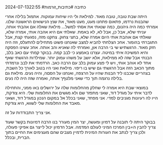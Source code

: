 2024-07-1322:55
#כתיבה 
#כתיבות_זורמות 

היתה שבת טובה, טובה מאוד.
למילאת ולי היו שיחות עמוקות. אתמול בלילה אחרי שהבנות נרדמו, פתאום פתחנו מעט, מעט מאוד, את שנץ הנישואים הראשונה שלנו. אמרתי כמה היה גיהנום, כמה שנאתי את אסתי למשל...
מילאת שאלה אם אהבתי אותה, עניתי שלא, אבל כן, אבל לא, לא באמת.
שאלתי אם היא אהבה אותי, אמרה שלא, שאלתי אם אוהבת אותי היום אמרה שלא, בחצי צחוק. צחקנו מזה, נפגעתי קצת, אבל התגברתי בהומור. אחכ הצלחתי להביא למצב שאנחנו פשוט מתחילים להתעלס, וזה היה חזק מאוד. הרגשתיש שי בי הרבה און, ואמרתי לה שאניא והב אותה. אחכ עשינו הפסקה והיא המשיכה איתי במיטה. עצרנו באמצע כי לבב קמה.
בבוקר קמתי עם כאב בלב, הבנתי אבל שזה לא ממילאת, אלא יושב על משהו עמוק יותר. שמילדות הרגשתי שאף אחד לא אוהב אותי, ויש לי פצע עמוק בלב עם הרבה כאב. הרדמתי את לבב ונרמדתי מתוך הכאב הזה אבל הרגשתי גם שיש בו ריפוי.
מילאת ואני היו בטוב לאורך כל השבת, בצהריים שכבנו ליד הבנות שהיו על הרצפה, ואנחנו על הסםה, והיה נעים. מילאת גם בלילה נרגמה תוך כדי שאני מלטףך אותה, ואמרה שזה היה לה נעים.

במוצאי שבת היא אמרה לי שחלק מהחלומות שלה על ירושלים באו ממני, והתחילה לדבר איתי על מגדל דוד, שאני מתפזר שם ולא מגשים את החלומות שלי.
היא צודקת, הייו לה רעיונות מגניבים למדי.
אני מפחד, שאני בכלל אל במקום הנכון במגדל דוד, ושאני מאבד את החלומות שלי לשווא,
היא צודקת.

אני צריך התבודדות על זה.

בבוקר היתה לי תובנה על דמיון ומעשה, יצר המין מעורר בנו הרבה דמיונות בקשר שעוד צריך להבין ה=בין המרכז המיני לעולם המדמה. אבל הדמיון יכול לייצר גם אפיקי פעולה, ולכן צריך לנתב את העורות המינית לדמיין מצבים שהם מעצימים את החיים בתוך הברית, ובכלל.

